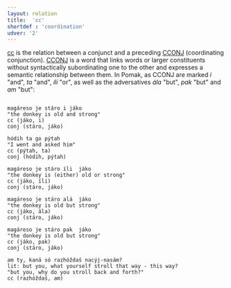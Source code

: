 ```yaml
---
layout: relation
title:  'cc'
shortdef : 'coordination'
udver: '2'
---
```


[cc]() is the relation between a conjunct and a preceding [CCONJ]() (coordinating conjunction).  [CCONJ]() is a word that links words or larger constituents without syntactically subordinating one to the other and expresses a semantic relationship 
between them. In Pomak, as CCONJ are marked *i* "and", *ta* "and", *íli* "or", 
as well as the adversatives *ála* "but", *pak* "but" and *am* "but": 

~~~ sdparse

magáreso je stáro i jáko
"the donkey is old and strong" 
cc (jáko, i)     
conj (stáro, jáko)    
~~~

~~~ sdparse
hódih ta go pýtah 
"I went and asked him"
cc (pýtah, ta)
conj (hódih, pýtah)  
~~~

~~~ sdparse
magáreso je stáro íli  jáko 
"the donkey is (either) old or strong"                                      
cc (jáko, íli)     
conj (stáro, jáko) 

magáreso je stáro alá  jáko
"the donkey is old but strong"
cc (jáko, ála)
conj (stáro, jáko)  
~~~

~~~ sdparse
magáreso je stáro pak  jáko
"the donkey is old but strong"   
cc (jáko, pak)
conj (stáro, jáko)  
~~~

~~~ sdparse
am ty, kaná só razhóždaš nacýj-nasám?
lit: but you, what yourself stroll that way - this way?
"but you, why do you stroll back and forth?"
cc (razhóždaš, am)
~~~
<!-- Interlanguage links updated Po 11. listopadu 2024, 20:10:32 CET -->
